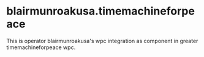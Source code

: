# blairmunroakusa.timemachineforpeace
This is operator blairmunroakusa's wpc integration as component in greater timemachineforpeace wpc.
